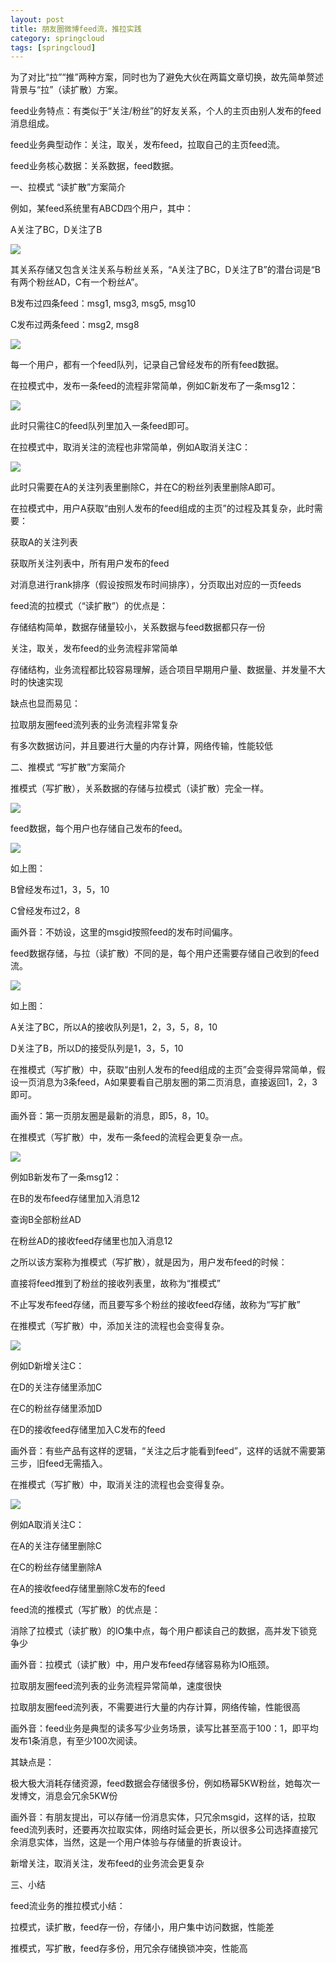 ```yaml
---
layout: post
title: 朋友圈微博feed流，推拉实践
category: springcloud
tags: [springcloud]
---
```




为了对比“拉”“推”两种方案，同时也为了避免大伙在两篇文章切换，故先简单赘述背景与“拉”（读扩散）方案。

 

feed业务特点：有类似于“关注/粉丝”的好友关系，个人的主页由别人发布的feed消息组成。

 

feed业务典型动作：关注，取关，发布feed，拉取自己的主页feed流。

 

feed业务核心数据：关系数据，feed数据。

 

一、拉模式 “读扩散”方案简介

例如，某feed系统里有ABCD四个用户，其中：

A关注了BC，D关注了B

![](https://ziyekudeng.github.io/assets/images/2019/0202/write-feed/1.webp)

其关系存储又包含关注关系与粉丝关系，“A关注了BC，D关注了B”的潜台词是“B有两个粉丝AD，C有一个粉丝A”。

 

B发布过四条feed：msg1, msg3, msg5, msg10

C发布过两条feed：msg2, msg8

![](https://ziyekudeng.github.io/assets/images/2019/0202/write-feed/2.webp)

每一个用户，都有一个feed队列，记录自己曾经发布的所有feed数据。

 

在拉模式中，发布一条feed的流程非常简单，例如C新发布了一条msg12：

![](https://ziyekudeng.github.io/assets/images/2019/0202/write-feed/3.webp)

此时只需往C的feed队列里加入一条feed即可。

 

在拉模式中，取消关注的流程也非常简单，例如A取消关注C：

![](https://ziyekudeng.github.io/assets/images/2019/0202/write-feed/4.webp)

此时只需要在A的关注列表里删除C，并在C的粉丝列表里删除A即可。

 

在拉模式中，用户A获取“由别人发布的feed组成的主页”的过程及其复杂，此时需要：

获取A的关注列表

获取所关注列表中，所有用户发布的feed

对消息进行rank排序（假设按照发布时间排序），分页取出对应的一页feeds

 

feed流的拉模式（“读扩散”）的优点是：

存储结构简单，数据存储量较小，关系数据与feed数据都只存一份

关注，取关，发布feed的业务流程非常简单

存储结构，业务流程都比较容易理解，适合项目早期用户量、数据量、并发量不大时的快速实现

 

缺点也显而易见：

拉取朋友圈feed流列表的业务流程非常复杂

有多次数据访问，并且要进行大量的内存计算，网络传输，性能较低

 

二、推模式 “写扩散”方案简介

推模式（写扩散），关系数据的存储与拉模式（读扩散）完全一样。

![](https://ziyekudeng.github.io/assets/images/2019/0202/write-feed/5.webp)

 

feed数据，每个用户也存储自己发布的feed。

![](https://ziyekudeng.github.io/assets/images/2019/0202/write-feed/6.webp)

如上图：

B曾经发布过1，3，5，10

C曾经发布过2，8

画外音：不妨设，这里的msgid按照feed的发布时间偏序。

 

feed数据存储，与拉（读扩散）不同的是，每个用户还需要存储自己收到的feed流。

![](https://ziyekudeng.github.io/assets/images/2019/0202/write-feed/7.webp)

如上图：

A关注了BC，所以A的接收队列是1，2，3，5，8，10

D关注了B，所以D的接受队列是1，3，5，10

 

在推模式（写扩散）中，获取“由别人发布的feed组成的主页”会变得异常简单，假设一页消息为3条feed，A如果要看自己朋友圈的第二页消息，直接返回1，2，3即可。

画外音：第一页朋友圈是最新的消息，即5，8，10。

 

在推模式（写扩散）中，发布一条feed的流程会更复杂一点。

![](https://ziyekudeng.github.io/assets/images/2019/0202/write-feed/8.webp)

例如B新发布了一条msg12：

在B的发布feed存储里加入消息12

查询B全部粉丝AD

在粉丝AD的接收feed存储里也加入消息12

 

之所以该方案称为推模式（写扩散），就是因为，用户发布feed的时候：

直接将feed推到了粉丝的接收列表里，故称为“推模式”

不止写发布feed存储，而且要写多个粉丝的接收feed存储，故称为“写扩散”

 

在推模式（写扩散）中，添加关注的流程也会变得复杂。

![](https://ziyekudeng.github.io/assets/images/2019/0202/write-feed/9.webp)

例如D新增关注C：

在D的关注存储里添加C

在C的粉丝存储里添加D

在D的接收feed存储里加入C发布的feed

画外音：有些产品有这样的逻辑，“关注之后才能看到feed”，这样的话就不需要第三步，旧feed无需插入。

 

在推模式（写扩散）中，取消关注的流程也会变得复杂。

![](https://ziyekudeng.github.io/assets/images/2019/0202/write-feed/10.webp)

例如A取消关注C：

在A的关注存储里删除C

在C的粉丝存储里删除A

在A的接收feed存储里删除C发布的feed 



feed流的推模式（写扩散）的优点是：

消除了拉模式（读扩散）的IO集中点，每个用户都读自己的数据，高并发下锁竞争少

画外音：拉模式（读扩散）中，用户发布feed存储容易称为IO瓶颈。

拉取朋友圈feed流列表的业务流程异常简单，速度很快

拉取朋友圈feed流列表，不需要进行大量的内存计算，网络传输，性能很高

画外音：feed业务是典型的读多写少业务场景，读写比甚至高于100：1，即平均发布1条消息，有至少100次阅读。

 

其缺点是：

极大极大消耗存储资源，feed数据会存储很多份，例如杨幂5KW粉丝，她每次一发博文，消息会冗余5KW份

画外音：有朋友提出，可以存储一份消息实体，只冗余msgid，这样的话，拉取feed流列表时，还要再次拉取实体，网络时延会更长，所以很多公司选择直接冗余消息实体，当然，这是一个用户体验与存储量的折衷设计。

新增关注，取消关注，发布feed的业务流会更复杂

 

三、小结

feed流业务的推拉模式小结：

拉模式，读扩散，feed存一份，存储小，用户集中访问数据，性能差

推模式，写扩散，feed存多份，用冗余存储换锁冲突，性能高



